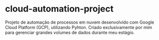 # cloud-automation-project
Projeto de automação de processos em nuvem desenvolvido com Google Cloud Platform (GCP), utilizando Pyhton. Criado exclusivamente por mim para gerenciar grandes volumes de dados durante meu estágio.
